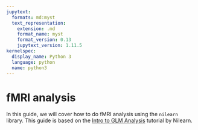 ```yaml
---
jupytext:
  formats: md:myst
  text_representation:
    extension: .md
    format_name: myst
    format_version: 0.13
    jupytext_version: 1.11.5
kernelspec:
  display_name: Python 3
  language: python
  name: python3
---
```


# fMRI analysis

In this guide, we will cover how to do fMRI analysis using the `nilearn` library.
This guide is based on the
[Intro to GLM Analysis](https://nilearn.github.io/stable/auto_examples/00_tutorials/plot_single_subject_single_run.html)
tutorial by Nilearn.
